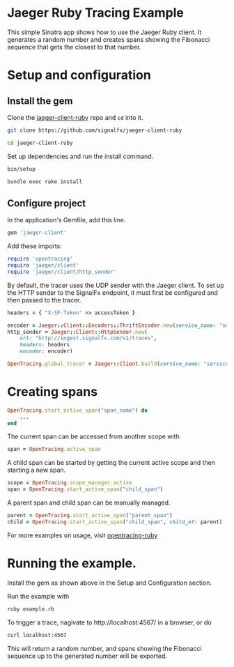 # Jaeger Ruby Tracing Example

This simple Sinatra app shows how to use the Jaeger Ruby client. It generates a
random number and creates spans showing the Fibonacci sequence that gets the
closest to that number.


# Setup and configuration

## Install the gem

Clone the [jaeger-client-ruby](https://github.com/signalfx/jaeger-client-ruby) repo and `cd` into it.
```bash
git clone https://github.com/signalfx/jaeger-client-ruby

cd jaeger-client-ruby
```

Set up dependencies and run the install command.
```bash
bin/setup

bundle exec rake install
```

## Configure project

In the application's Gemfile, add this line.
```ruby
gem 'jaeger-client'
```

Add these imports:
```ruby
require 'opentracing'
require 'jaeger/client'
require 'jaeger/client/http_sender'
```

By default, the tracer uses the UDP sender with the Jaeger client. To set up
the HTTP sender to the SignalFx endpoint, it must first be configured and then
passed to the tracer.
```ruby
headers = { "X-SF-Token" => accessToken }

encoder = Jaeger::Client::Encoders::ThriftEncoder.new(service_name: "service_name")
http_sender = Jaeger::Client::HttpSender.new(
    url: "http://ingest.signalfx.com/v1/traces",
    headers: headers
    encoder: encoder)

OpenTracing.global_tracer = Jaeger::Client.build(service_name: "service_name", sender: http_sender)
```


# Creating spans

```ruby
OpenTracing.start_active_span("span_name") do
    ...
end
```

The current span can be accessed from another scope with
```ruby
span = OpenTracing.active_span
```

A child span can be started by getting the current active scope and then starting a new span.
```ruby
scope = OpenTracing.scope_manager.active
span = OpenTracing.start_active_span("child_span")
```

A parent span and child span can be manually managed.
```ruby
parent = OpenTracing.start_active_span("parent_span")
child = OpenTracing.start_active_span("child_span", child_of: parent)
```

For more examples on usage, visit [opentracing-ruby](https://github.com/opentracing/opentracing-ruby)


# Running the example.

Install the gem as shown above in the Setup and Configuration section.

Run the example with
```bash
ruby example.rb
```

To trigger a trace, nagivate to http://localhost:4567/ in a browser, or do
```bash
curl localhost:4567
```

This will return a random number, and spans showing the Fibonacci sequence up to the
generated number will be exported.


